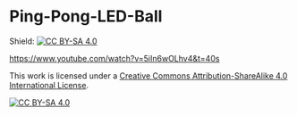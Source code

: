 # Ping-Pong-LED-Ball
Shield: [![CC BY-SA 4.0][cc-by-sa-shield]][cc-by-sa]

https://www.youtube.com/watch?v=5iIn6wOLhv4&t=40s

This work is licensed under a
[Creative Commons Attribution-ShareAlike 4.0 International License][cc-by-sa].

[![CC BY-SA 4.0][cc-by-sa-image]][cc-by-sa]

[cc-by-sa]: http://creativecommons.org/licenses/by-sa/4.0/
[cc-by-sa-image]: https://licensebuttons.net/l/by-sa/4.0/88x31.png
[cc-by-sa-shield]: https://img.shields.io/badge/License-CC%20BY--SA%204.0-lightgrey.svg
